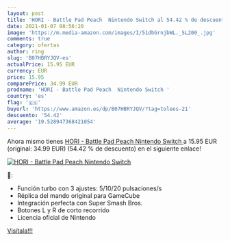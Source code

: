 ```yaml
---
layout: post
title: 'HORI - Battle Pad Peach  Nintendo Switch al 54.42 % de descuento'
date: 2021-01-07 08:56:20
image: 'https://m.media-amazon.com/images/I/51dbGrnjbWL._SL200_.jpg'
comments: true
category: ofertas
author: ring
slug: 'B07HBRYJQV-es'
actualPrice: 15.95 EUR
currency: EUR
price: 15.95
comparePrice: 34.99 EUR
prodname: 'HORI - Battle Pad Peach  Nintendo Switch '
country: 'es'
flag: '🇪🇸'
buyurl: 'https://www.amazon.es/dp/B07HBRYJQV/?tag=tolees-21'
descuento: '54.42'
average: '19.528947368421054'
---
```


Ahora mismo tienes [HORI - Battle Pad Peach  Nintendo Switch ](https://www.amazon.es/dp/B07HBRYJQV/?tag=tolees-21) a 15.95 EUR (original: 34.99 EUR) (54.42 %  de descuento) en el siguiente enlace!

[![HORI - Battle Pad Peach  Nintendo Switch](https://m.media-amazon.com/images/I/51dbGrnjbWL._SL200_.jpg)](https://www.amazon.es/dp/B07HBRYJQV/?tag=tolees-21)

🔎:

- Función turbo con 3 ajustes: 5/10/20 pulsaciones/s
- Réplica del mando original para GameCube
- Integración perfecta con Super Smash Bros.
- Botones L y R de corto recorrido
- Licencia oficial de Nintendo

[Visítala!!!](https://www.amazon.es/dp/B07HBRYJQV/?tag=tolees-21)
